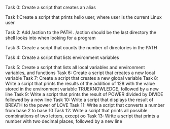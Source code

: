 Task 0: Create a script that creates an alias                                                                                           

Task 1:Create a script that prints hello user, where user is the current Linux user                                                   

Task 2: Add /action to the PATH . /action should be the last directory the shell looks into when looking for a program                

Task 3: Create a script that counts the number of directories in the PATH                                                             

Task 4: Create a script that lists environment variables                                                                              

Task 5: Create a script that lists all local variables and environment variables, and functions
Task 6: Create a script that creates a new local variable 
Task 7: Create a script that creates a new global variable
Task 8: Write a script that prints the results of the addition of 128 with the value stored in the environment variable TRUEKNOWLEDGE, followed by a new line
Task 9: Write a script that prints the result of POWER divided by DIVIDE followed by a new line
Task 10: Write a script that displays the result of BREATH to the power of LOVE
Task 11: Write a script that converts a number from base 2 to base 10
Task 12: Write a script that prints all possible combinations of two letters, except oo
Task 13: Write a script that prints a number with two decimal places, followed by a new line
